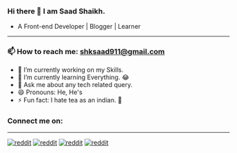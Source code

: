 ### Hi there 👋 I am Saad Shaikh.
- A Front-end Developer | Blogger | Learner
<hr>

### 📫 How to reach me: **shksaad911@gmail.com**


- 🔭 I’m currently working on my Skills.
- 🌱 I’m currently learning Everything. 😂
- 💬 Ask me about any tech related query.
- 😄 Pronouns: He, He's
- ⚡ Fun fact: I hate tea as an indian. 🤷

<h3>Connect me on:</h3><hr>
<a href="https://www.reddit.com/user/_saad_salman_"><img src="https://github.com/saad696/profile_readme/blob/main/images/reddit.svg" alt="reddit" width: "2%"></a>
<a href="https://www.linkedin.com/in/saad-shaikh-278452193/"><img src="https://github.com/saad696/profile_readme/blob/main/images/linkedin%20(2).svg" alt="reddit" width: "2%" margin-left: "2%;"></a>
<a href="https://www.instagram.com/_.mr.believer.__/"><img src="https://github.com/saad696/profile_readme/blob/main/images/instagram.svg" alt="reddit" width: "2%" margin-left: "2%;"></a>
<a href="https://www.facebook.com/profile.php?id=100010673084740"><img src="https://github.com/saad696/profile_readme/blob/main/images/facebook%20(1).svg" alt="reddit" width: "2%" margin-left: "2%;"></a>


